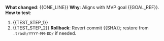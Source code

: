 **What changed**: {{ONE_LINE}}
**Why**: Aligns with MVP goal {{GOAL_REF}}.
**How to test**:
1) {{TEST_STEP_1}}
2) {{TEST_STEP_2}}
**Rollback**: Revert commit {{SHA}}; restore from `.trash/YYYY-MM-DD/` if needed.
